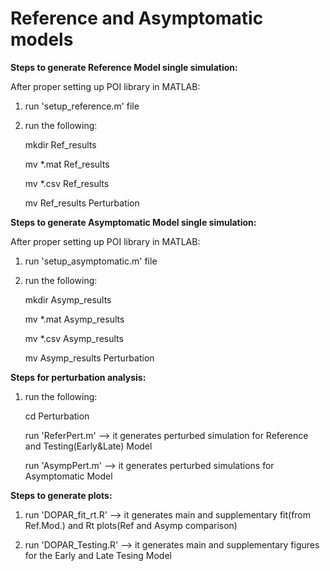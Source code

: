# Reference and Asymptomatic models

**Steps to generate Reference Model single simulation:**

After proper setting up POI library in MATLAB:
1) run 'setup_reference.m' file
2) run the following:  

    mkdir Ref_results  
    
    mv *.mat Ref_results
  
    mv *.csv Ref_results
  
    mv Ref_results Perturbation

**Steps to generate Asymptomatic Model single simulation:**

After proper setting up POI library in MATLAB:

1) run 'setup_asymptomatic.m' file
2) run the following:
    
    mkdir Asymp_results
  
    mv *.mat Asymp_results
  
    mv *.csv Asymp_results
  
     mv Asymp_results Perturbation

**Steps for perturbation analysis:**
1) run the following:

    cd Perturbation
    
    run 'ReferPert.m' --> it generates perturbed simulation for Reference and Testing(Early&Late) Model
    
    run 'AsympPert.m' --> it generates perturbed simulations for Asymptomatic Model

**Steps to generate plots:**
1) run 'DOPAR_fit_rt.R' --> it generates main and supplementary fit(from Ref.Mod.) and Rt plots(Ref and Asymp comparison)

2) run 'DOPAR_Testing.R' --> it generates main and supplementary figures for the Early and Late Tesing Model

